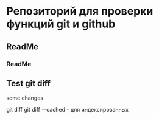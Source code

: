 # Репозиторий для проверки функций git и github
## ReadMe 
### ReadMe

## Test git diff
some changes

git diff
git diff --cached - для индексированных
